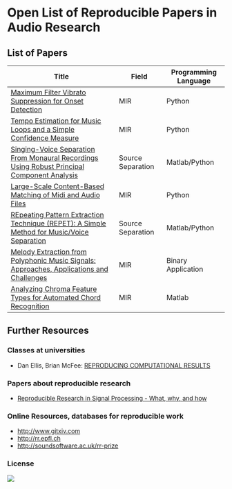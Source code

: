 # Open List of Reproducible Papers in Audio Research

## List of Papers


| Title         | Field  | Programming Language |
| ------------- | -------| ---------------------|
| [Maximum Filter Vibrato Suppression for Onset Detection](papers/boeck13.md)  | MIR | Python |
| [Tempo Estimation for Music Loops and a Simple Confidence Measure](papers/font16.md)  | MIR | Python |
| [Singing-Voice Separation From Monaural Recordings Using Robust Principal Component Analysis](papers/huang12.md)  | Source Separation | Matlab/Python |
| [Large-Scale Content-Based Matching of Midi and Audio Files](papers/raffel15.md)  | MIR | Python |
| [REpeating Pattern Extraction Technique (REPET): A Simple Method for Music/Voice Separation](papers/rafii13.md)  | Source Separation | Matlab/Python |
| [Melody Extraction from Polyphonic Music Signals: Approaches, Applications and Challenges](papers/salamon13.md)  | MIR | Binary Application |
| [Analyzing Chroma Feature Types for Automated Chord Recognition](papers/jiang11.md)  | MIR | Matlab |

## Further Resources

### Classes at universities

- Dan Ellis, Brian McFee: [REPRODUCING COMPUTATIONAL RESULTS](http://www.ee.columbia.edu/~dpwe/e6891/)

### Papers about reproducible research

- [Reproducible Research in Signal Processing - What, why, and how](https://infoscience.epfl.ch/record/136640)

### Online Resources, databases for reproducible work

- http://www.gitxiv.com
- http://rr.epfl.ch
- http://soundsoftware.ac.uk/rr-prize


### License

[![](https://i.creativecommons.org/l/by-nc/4.0/88x31.png)](http://creativecommons.org/licenses/by-nc/4.0/)
